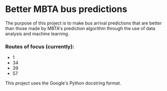 # Better MBTA bus predictions

The purpose of this project is to make bus arrival predictions that are better
than those made by MBTA's prediction algorithm through the use of data analysis
and machine learning.

### Routes of focus (currently):
- 1
- 34
- 39
- 57

This project uses the Google's Python docstring format.